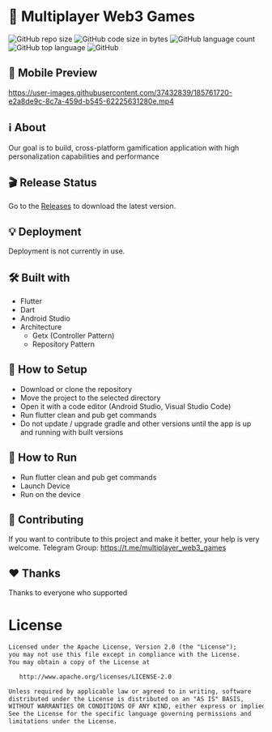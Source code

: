 # 👾 Multiplayer Web3 Games 

![GitHub repo size](https://img.shields.io/github/repo-size/hosseinkhojany/web3_games_front?color=red&label=repository%20size)
![GitHub code size in bytes](https://img.shields.io/github/languages/code-size/hosseinkhojany/web3_games_front?color=red)
![GitHub language count](https://img.shields.io/github/languages/count/hosseinkhojany/web3_games_front)
![GitHub top language](https://img.shields.io/github/languages/top/hosseinkhojany/web3_games_front)
![GitHub](https://img.shields.io/github/license/hosseinkhojany/web3_games_front?color=yellow)

## 📱 Mobile Preview
https://user-images.githubusercontent.com/37432839/185761720-e2a8de9c-8c7a-459d-b545-62225631280e.mp4


## ℹ️ About
Our goal is to build, cross-platform gamification application with high personalization capabilities and performance


## 🎬 Release Status

Go to the [Releases](https://github.com/hosseinkhojany/web3_games_front/releases) to download the latest version.

## 💡 Deployment

Deployment is not currently in use.

## 🛠 Built with

- Flutter
- Dart
- Android Studio
- Architecture
  - Getx (Controller Pattern)
  - Repository Pattern


## 🍃 How to Setup

- Download or clone the repository
- Move the project to the selected directory
- Open it with a code editor (Android Studio, Visual Studio Code)
- Run flutter clean and pub get commands
- Do not update / upgrade gradle and other versions until the app is up and running with built versions
  

## 🚀 How to Run

- Run flutter clean and pub get commands
- Launch Device
- Run on the device


## 👑 Contributing

If you want to contribute to this project and make it better, your help is very welcome.
Telegram Group: https://t.me/multiplayer_web3_games


## ❤️ Thanks

Thanks to everyone who supported


# License
```xml
Licensed under the Apache License, Version 2.0 (the "License");
you may not use this file except in compliance with the License.
You may obtain a copy of the License at

   http://www.apache.org/licenses/LICENSE-2.0

Unless required by applicable law or agreed to in writing, software
distributed under the License is distributed on an "AS IS" BASIS,
WITHOUT WARRANTIES OR CONDITIONS OF ANY KIND, either express or implied.
See the License for the specific language governing permissions and
limitations under the License. 
``` 
